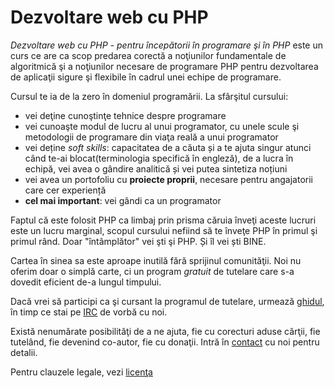 Dezvoltare web cu PHP
=====================

*Dezvoltare web cu PHP - pentru începătorii în programare şi în PHP* este un
curs ce are ca scop predarea corectă a noţiunilor fundamentale de
algoritmică şi a noţiunilor necesare de programare PHP pentru dezvoltarea
de aplicaţii sigure şi flexibile în cadrul unei echipe de programare.

Cursul te ia de la zero în domeniul programării. La sfârşitul cursului:

* vei deţine cunoştinţe tehnice despre programare
* vei cunoaşte modul de lucru al unui programator, cu unele scule şi
  metodologii de programare din viaţa reală a unui programator
* vei deține *soft skills*: capacitatea de a căuta și a te ajuta singur atunci
  când te-ai blocat(terminologia specifică în engleză), de a lucra în echipă,
  vei avea o gândire analitică și vei putea sintetiza noțiuni
* vei avea un portofoliu cu **proiecte proprii**, necesare pentru angajatorii
  care cer experiență
* **cel mai important**: vei gândi ca un programator

Faptul că este folosit PHP ca limbaj prin prisma căruia înveţi aceste
lucruri este un lucru marginal, scopul cursului nefiind să te înveţe
PHP în primul şi primul rând. Doar "întâmplător" vei şti şi PHP.
Și îl vei ști BINE.

Cartea în sinea sa este aproape inutilă fără sprijinul comunităţii. Noi nu
oferim doar o simplă carte, ci un program *gratuit* de tutelare care
s-a dovedit eficient de-a lungul timpului.

Dacă vrei să participi ca şi cursant la programul de tutelare,
urmează [ghidul](https://github.com/yet-another-project/phpro-book/wiki/Ghid),
în timp ce stai pe [IRC](https://github.com/yet-another-project/phpro-book/wiki/IRC) de vorbă cu noi.

Există nenumărate posibilităţi de a ne ajuta, fie cu corecturi aduse cărţii,
fie tutelând, fie devenind co-autor, fie cu donaţii. Intră în
[contact](https://github.com/yet-another-project/phpro-book/wiki/Contact)
cu noi pentru detalii.

Pentru clauzele legale, vezi [licenţa](https://github.com/yet-another-project/phpro-book/blob/master/LICENSE.txt)

